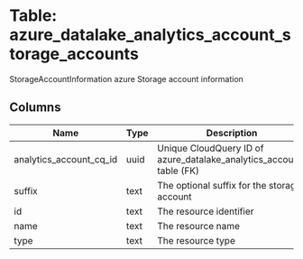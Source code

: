 
# Table: azure_datalake_analytics_account_storage_accounts
StorageAccountInformation azure Storage account information
## Columns
| Name        | Type           | Description  |
| ------------- | ------------- | -----  |
|analytics_account_cq_id|uuid|Unique CloudQuery ID of azure_datalake_analytics_accounts table (FK)|
|suffix|text|The optional suffix for the storage account|
|id|text|The resource identifier|
|name|text|The resource name|
|type|text|The resource type|
